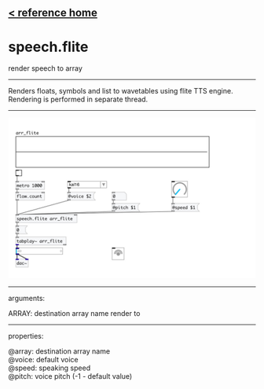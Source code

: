 [< reference home](index.html)
---

# speech.flite


render speech to array

---

Renders floats, symbols and list to wavetables using flite TTS engine.
Rendering is performed in separate thread.
<br>


---


![example](examples/speech.flite-example.jpg)

---
arguments:

ARRAY: destination array name render to<br>

---
properties:

@array: destination array name<br>
@voice: default
            voice<br>
@speed: speaking
            speed<br>
@pitch: voice pitch (-1 - default
            value)<br>

